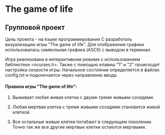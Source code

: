 # The game of life

## Групповой проект
Цель проекта - на языке программирования C разработать визуализацию игры "The game of life". Для отображения графики использовалась символьная графика (ASCII) с выводом в терминал. 

Игра реализована в интерактивном режиме с использованием библиотеки <ncurses.h>. Также с помощью клавиш "1" и "2" происходит настройка скорости игры. Начальное состояние определяется в файлах config.txt и подключается через направление ввода.

#### Правила игры "The game of life":
1. Выживает любая живая клетка с двумя-тремя живыми соседями.

2. Любая мертвая клетка с тремя живыми соседями становится живой клеткой.

3. Все остальные живые клетки погибают в следующем поколении. Точно так же все другие мертвые клетки остаются мертвыми.